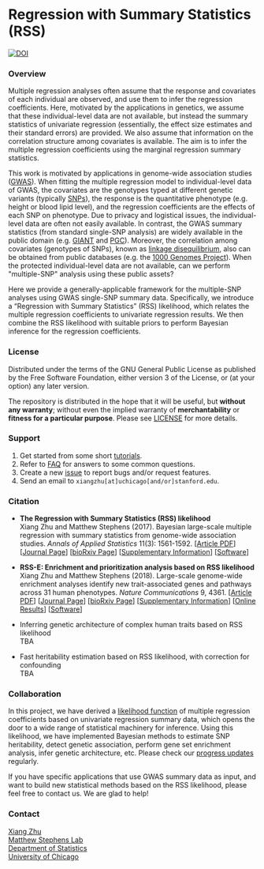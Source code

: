 # Regression with Summary Statistics (RSS)

[![DOI](https://zenodo.org/badge/DOI/10.5281/zenodo.1473797.svg)](https://doi.org/10.5281/zenodo.1473797)

### Overview

Multiple regression analyses often assume that the response and
covariates of each individual are observed, and use them to infer the
regression coefficients. Here, motivated by the applications in
genetics, we assume that these individual-level data are not
available, but instead the summary statistics of univariate regression
(essentially, the effect size estimates and their standard errors) are
provided. We also assume that information on the correlation structure
among covariates is available. The aim is to infer the multiple
regression coefficients using the marginal regression summary
statistics.

This work is motivated by applications in genome-wide association studies
([GWAS](https://en.wikipedia.org/wiki/Genome-wide_association_study)).
When fitting the multiple regression model to individual-level data of GWAS,
the covariates are the genotypes typed at different genetic variants
(typically [SNPs](https://en.wikipedia.org/wiki/Single-nucleotide_polymorphism)),
the response is the quantitative phenotype (e.g. height or blood lipid level),
and the regression coefficients are the effects of each SNP on phenotype.
Due to privacy and logistical issues, the individual-level data are often not easily available.
In contrast, the GWAS summary statistics (from standard single-SNP analysis)
are widely available in the public domain
(e.g. [GIANT](https://www.broadinstitute.org/collaboration/giant/index.php/GIANT_consortium_data_files)
and [PGC](https://www.med.unc.edu/pgc/results-and-downloads/downloads)).
Moreover, the correlation among covariates (genotypes of SNPs),
known as [linkage disequilibrium](https://en.wikipedia.org/wiki/Linkage_disequilibrium),
also can be obtained from public databases
(e.g. the [1000 Genomes Project](http://www.1000genomes.org/home)).
When the protected individual-level data are not available,
can we perform "multiple-SNP" analysis using these public assets?

Here we provide a generally-applicable framework for the
multiple-SNP analyses using GWAS single-SNP summary data.
Specifically, we introduce a “Regression with Summary Statistics” (RSS) likelihood,
which relates the multiple regression coefficients to univariate regression results.
We then combine the RSS likelihood with suitable priors to
perform Bayesian inference for the regression coefficients.

### License

Distributed under the terms of the GNU General Public License
as published by the Free Software Foundation, either version 3 of the License,
or (at your option) any later version.

The repository is distributed in the hope that it will be useful,
but **without any warranty**; without even the implied warranty of
**merchantability** or **fitness for a particular purpose**.
Please see [LICENSE](LICENSE) for more details.

### Support

1. Get started from some short [tutorials](http://stephenslab.github.io/rss).
2. Refer to [FAQ](http://stephenslab.github.io/rss/FAQ) for answers to some common questions.
3. Create a new [issue](https://github.com/stephenslab/rss/issues) to report bugs and/or request features.
4. Send an email to `xiangzhu[at]uchicago[and/or]stanford.edu`.

### Citation

- **The Regression with Summary Statistics (RSS) likelihood** <br>
Xiang Zhu and Matthew Stephens (2017).
Bayesian large-scale multiple regression with summary statistics from genome-wide association studies.
*Annals of Applied Statistics* 11(3): 1561-1592.
[[Article PDF](http://stephenslab.uchicago.edu/assets/papers/Zhu2017.pdf)]
[[Journal Page](http://dx.doi.org/10.1214/17-AOAS1046)]
[[bioRxiv Page](https://doi.org/10.1101/042457)]
[[Supplementary Information](http://stephenslab.uchicago.edu/assets/papers/Zhu2017-supplement.pdf)]
[[Software](https://github.com/stephenslab/rss/tree/master/src)]

- **RSS-E: Enrichment and prioritization analysis based on RSS likelihood** <br>
Xiang Zhu and Matthew Stephens (2018).
Large-scale genome-wide enrichment analyses identify new trait-associated genes and pathways across 31 human phenotypes.
*Nature Communications* 9, 4361.
[[Article PDF](https://www.nature.com/articles/s41467-018-06805-x.pdf)]
[[Journal Page](https://www.nature.com/articles/s41467-018-06805-x)]
[[bioRxiv Page](https://doi.org/10.1101/160770)]
[[Supplementary Information](https://static-content.springer.com/esm/art%3A10.1038%2Fs41467-018-06805-x/MediaObjects/41467_2018_6805_MOESM1_ESM.pdf)]
[[Online Results](https://xiangzhu.github.io/rss-gsea/)]
[[Software](https://github.com/stephenslab/rss/tree/master/src_vb)]

- Inferring genetic architecture of complex human traits based on RSS likelihood <br> TBA
- Fast heritability estimation based on RSS likelihood, with correction for confounding <br> TBA

### Collaboration

In this project, we have derived a [likelihood function](http://dx.doi.org/10.1214/17-AOAS1046)
of multiple regression coefficients based on univariate regression summary data,
which opens the door to a wide range of statistical machinery for inference.
Using this likelihood, we have implemented Bayesian methods to estimate SNP heritability,
detect genetic association, perform gene set enrichment analysis, infer genetic architecture, etc.
Please check our [progress updates](http://stephenslab.github.io/rss/News) regularly. 

If you have specific applications that use GWAS summary data as input,
and want to build new statistical methods based on the RSS likelihood,
please feel free to contact us. We are glad to help!  

### Contact

[Xiang Zhu](https://github.com/xiangzhu) <br>
[Matthew Stephens Lab](http://stephenslab.uchicago.edu) <br>
[Department of Statistics](https://galton.uchicago.edu) <br>
[University of Chicago](https://www.uchicago.edu) <br>

